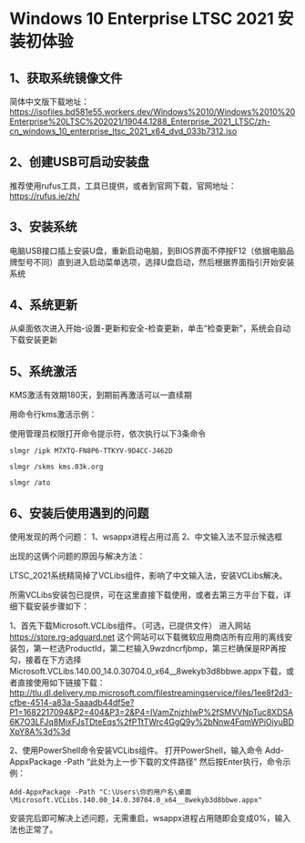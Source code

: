 # Windows 10 Enterprise LTSC 2021 安装初体验

##  1、获取系统镜像文件
简体中文版下载地址：
https://isofiles.bd581e55.workers.dev/Windows%2010/Windows%2010%20Enterprise%20LTSC%202021/19044.1288_Enterprise_2021_LTSC/zh-cn_windows_10_enterprise_ltsc_2021_x64_dvd_033b7312.iso

## 2、创建USB可启动安装盘
推荐使用rufus工具，工具已提供，或者到官网下载，官网地址：https://rufus.ie/zh/

## 3、安装系统
电脑USB接口插上安装U盘，重新启动电脑，到BIOS界面不停按F12（依据电脑品牌型号不同）直到进入启动菜单选项，选择U盘启动，然后根据界面指引开始安装系统

## 4、系统更新
从桌面依次进入开始-设置-更新和安全-检查更新，单击“检查更新”，系统会自动下载安装更新

## 5、系统激活
KMS激活有效期180天，到期前再激活可以一直续期

用命令行kms激活示例：

使用管理员权限打开命令提示符，依次执行以下3条命令

    slmgr /ipk M7XTQ-FN8P6-TTKYV-9D4CC-J462D 

    slmgr /skms kms.03k.org 

    slmgr /ato 

## 6、安装后使用遇到的问题
使用发现的两个问题：
1、wsappx进程占用过高 
2、中文输入法不显示候选框

出现的这俩个问题的原因与解决方法：

LTSC_2021系统精简掉了VCLibs组件，影响了中文输入法，安装VCLibs解决。

所需VCLibs安装包已提供，可在这里直接下载使用，或者去第三方平台下载，详细下载安装步骤如下：

1、首先下载Microsoft.VCLibs组件。（可选，已提供文件）
进入网站 https://store.rg-adguard.net 这个网站可以下载微软应用商店所有应用的离线安装包，第一栏选ProductId，第二栏输入9wzdncrfjbmp，第三栏确保是RP再按勾，接着在下方选择Microsoft.VCLibs.140.00_14.0.30704.0_x64__8wekyb3d8bbwe.appx下载，或者直接使用如下链接下载：http://tlu.dl.delivery.mp.microsoft.com/filestreamingservice/files/1ee8f2d3-cfbe-4514-a83a-5aaadb44df5e?P1=1682217094&P2=404&P3=2&P4=IVamZnjzhIwP%2fSMVVNpTuc8XDSA6K7O3LFJq8MixFJsTDteEqs%2fPTtTWrc4GgQ9y%2bNnw4FqmWPiOiyuBDXpY8A%3d%3d

2、使用PowerShell命令安装VCLibs组件。
打开PowerShell，输入命令 Add-AppxPackage -Path “此处为上一步下载的文件路径”
然后按Enter执行，命令示例：

    Add-AppxPackage -Path "C:\Users\你的用户名\桌面\Microsoft.VCLibs.140.00_14.0.30704.0_x64__8wekyb3d8bbwe.appx"
安装完后即可解决上述问题，无需重启，wsappx进程占用随即会变成0%，输入法也正常了。
